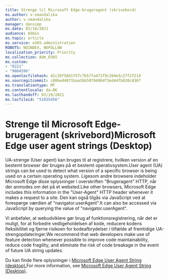 ```yaml
---
title: Strenge til Microsoft Edge-brugeragent (skrivebord)
ms.author: v-smandalika
author: v-smandalika
manager: dansimp
ms.date: 03/18/2021
audience: Admin
ms.topic: article
ms.service: o365-administration
ROBOTS: NOINDEX, NOFOLLOW
localization_priority: Priority
ms.collection: Adm_O365
ms.custom:
- "8221"
- "9004596"
ms.openlocfilehash: 42c39f5661f57c7b57fa471f9c204e5c27f2f214
ms.sourcegitcommit: c08bed4071baa3bb5879496df3ed44fb828c8367
ms.translationtype: MT
ms.contentlocale: da-DK
ms.lasthandoff: 03/19/2021
ms.locfileid: "51035456"
---
```

# <a name="microsoft-edge-user-agent-strings-desktop"></a><span data-ttu-id="97fa1-102">Strenge til Microsoft Edge-brugeragent (skrivebord)</span><span class="sxs-lookup"><span data-stu-id="97fa1-102">Microsoft Edge user agent strings (Desktop)</span></span>

<span data-ttu-id="97fa1-103">UA-strenge (User agent) kan bruges til at registrere, hvilken version af en bestemt browser der bruges på et bestemt operativsystem.</span><span class="sxs-lookup"><span data-stu-id="97fa1-103">User agent (UA) strings can be used to detect what version of a specific browser is being used on a certain operating system.</span></span> <span data-ttu-id="97fa1-104">Ligesom andre browsere indeholder Microsoft Edge disse oplysninger i overskriften "Brugeragent" HTTP, når der anmodes om det på et websted.</span><span class="sxs-lookup"><span data-stu-id="97fa1-104">Like other browsers, Microsoft Edge includes this information in the "User-Agent" HTTP header whenever it makes a request to a site.</span></span> <span data-ttu-id="97fa1-105">Den kan også tilgås via JavaScript ved at forespørge værdien af "navigator.userAgent".</span><span class="sxs-lookup"><span data-stu-id="97fa1-105">It can also be accessed via JavaScript by querying the value of "navigator.userAgent".</span></span>

<span data-ttu-id="97fa1-106">Vi anbefaler, at webudviklere gør brug af funktionsregistrering, når det er muligt, for at forbedre vedligeholdelsen af kode, reducere kodens fleksibilitet og fjerne risikoen for kodeafbrydelser i tilfælde af fremtidige UA-strengopdateringer.</span><span class="sxs-lookup"><span data-stu-id="97fa1-106">We recommend that web developers make use of feature detection whenever possible to improve code maintainability, reduce code fragility, and eliminate the risk of code breakage in the event of future UA string updates.</span></span>

<span data-ttu-id="97fa1-107">Du kan finde flere oplysninger i [Microsoft Edge User Agent String (desktop).](https://docs.microsoft.com/microsoft-edge/web-platform/user-agent-string)</span><span class="sxs-lookup"><span data-stu-id="97fa1-107">For more information, see [Microsoft Edge User Agent String (Desktop)](https://docs.microsoft.com/microsoft-edge/web-platform/user-agent-string).</span></span>

